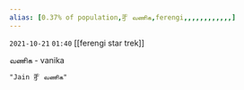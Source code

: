 ```yaml
---
alias: [0.37% of population,ꣽ வணிக,ferengi,,,,,,,,,,,,]
---
```


`2021-10-21` `01:40`
[[ferengi star trek]]

வணிக - vanika
```query 2021-10-21 01:40
"Jain ꣽ வணிக"
```